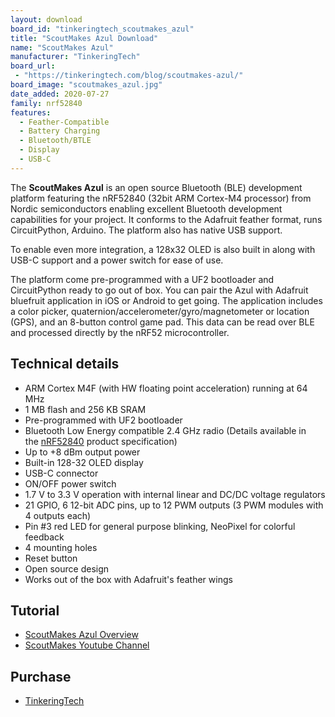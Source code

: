 ```yaml
---
layout: download
board_id: "tinkeringtech_scoutmakes_azul"
title: "ScoutMakes Azul Download"
name: "ScoutMakes Azul"
manufacturer: "TinkeringTech"
board_url:
 - "https://tinkeringtech.com/blog/scoutmakes-azul/"
board_image: "scoutmakes_azul.jpg"
date_added: 2020-07-27
family: nrf52840
features:
  - Feather-Compatible
  - Battery Charging
  - Bluetooth/BTLE
  - Display
  - USB-C
---
```


The **ScoutMakes Azul** is an open source Bluetooth (BLE) development platform featuring the nRF52840 (32bit ARM Cortex-M4 processor) from Nordic semiconductors enabling excellent Bluetooth development capabilities for your project. It conforms to the Adafruit feather format, runs CircuitPython, Arduino. The platform also has native USB support.

To enable even more integration, a 128x32 OLED is also built in along with USB-C support and a power switch for ease of use.

The platform come pre-programmed with a UF2 bootloader and CircuitPython ready to go out of box. You can pair the Azul with Adafruit bluefruit application in iOS or Android to get going. The application includes a color picker, quaternion/accelerometer/gyro/magnetometer or location (GPS), and an 8-button control game pad. This data can be read over BLE and processed directly by the nRF52 microcontroller.

## Technical details

* ARM Cortex M4F (with HW floating point acceleration) running at 64 MHz
* 1 MB flash and 256 KB SRAM
* Pre-programmed with UF2 bootloader
* Bluetooth Low Energy compatible 2.4 GHz radio (Details available in the [nRF52840](https://www.nordicsemi.com/Products/Low-power-short-range-wireless/nRF52840) product specification)
* Up to +8 dBm output power
* Built-in 128-32 OLED display
* USB-C connector
* ON/OFF power switch
* 1.7 V to 3.3 V operation with internal linear and DC/DC voltage regulators
* 21 GPIO, 6 12-bit ADC pins, up to 12 PWM outputs (3 PWM modules with 4 outputs each)
* Pin #3 red LED for general purpose blinking, NeoPixel for colorful feedback
* 4 mounting holes
* Reset button
* Open source design
* Works out of the box with Adafruit's feather wings
## Tutorial

- [ScoutMakes Azul Overview](https://tinkeringtech.com/blog/scoutmakes-azul/)
- [ScoutMakes Youtube Channel](https://www.youtube.com/channel/UCYcssarGk-M_4w-jmb3To0Q/featured/)

## Purchase

* [TinkeringTech](https://tinkeringtech.com/blog/scoutmakes-azul/)
